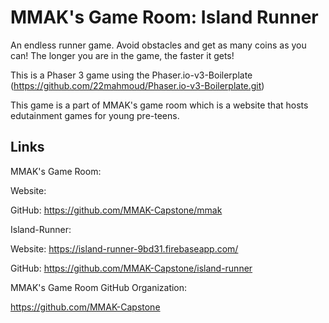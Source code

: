 # MMAK's Game Room: Island Runner

An endless runner game. Avoid obstacles and get as many coins as you can! The longer you are in the game, the faster it gets!

This is a Phaser 3 game using the Phaser.io-v3-Boilerplate (https://github.com/22mahmoud/Phaser.io-v3-Boilerplate.git)

This game is a part of MMAK's game room which is a website that hosts edutainment games for young pre-teens. 

## Links
MMAK's Game Room:

Website:

GitHub: https://github.com/MMAK-Capstone/mmak


Island-Runner:

Website: https://island-runner-9bd31.firebaseapp.com/

GitHub: https://github.com/MMAK-Capstone/island-runner

MMAK's Game Room GitHub Organization:

https://github.com/MMAK-Capstone
